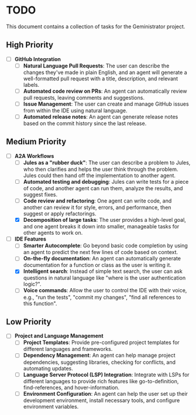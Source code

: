 # TODO

This document contains a collection of tasks for the Geministrator project.

## High Priority

- [ ] **GitHub Integration**
    - [ ] **Natural Language Pull Requests**: The user can describe the changes they've made in plain English, and an agent will generate a well-formatted pull request with a title, description, and relevant labels.
    - [ ] **Automated code review on PRs**: An agent can automatically review pull requests, leaving comments and suggestions.
    - [ ] **Issue Management**: The user can create and manage GitHub issues from within the IDE using natural language.
    - [ ] **Automated release notes**: An agent can generate release notes based on the commit history since the last release.

## Medium Priority

- [ ] **A2A Workflows**
    - [ ] **Jules as a "rubber duck"**: The user can describe a problem to Jules, who then clarifies and helps the user think through the problem. Jules could then hand off the implementation to another agent.
    - [ ] **Automated testing and debugging**: Jules can write tests for a piece of code, and another agent can run them, analyze the results, and suggest fixes.
    - [ ] **Code review and refactoring**: One agent can write code, and another can review it for style, errors, and performance, then suggest or apply refactorings.
    - [x] **Decomposition of large tasks**: The user provides a high-level goal, and one agent breaks it down into smaller, manageable tasks for other agents to work on.

- [ ] **IDE Features**
    - [ ] **Smarter Autocomplete**: Go beyond basic code completion by using an agent to predict the next few lines of code based on context.
    - [ ] **On-the-fly documentation**: An agent can automatically generate documentation for a function or class as the user is writing it.
    - [x] **Intelligent search**: Instead of simple text search, the user can ask questions in natural language like "where is the user authentication logic?".
    - [ ] **Voice commands**: Allow the user to control the IDE with their voice, e.g., "run the tests", "commit my changes", "find all references to this function".

## Low Priority

- [ ] **Project and Language Management**
    - [ ] **Project Templates**: Provide pre-configured project templates for different languages and frameworks.
    - [ ] **Dependency Management**: An agent can help manage project dependencies, suggesting libraries, checking for conflicts, and automating updates.
    - [ ] **Language Server Protocol (LSP) Integration**: Integrate with LSPs for different languages to provide rich features like go-to-definition, find-references, and hover-information.
    - [ ] **Environment Configuration**: An agent can help the user set up their development environment, install necessary tools, and configure environment variables.

